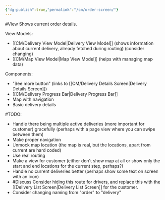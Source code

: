 ```yaml
---
{"dg-publish":true,"permalink":"/cm/order-screen/"}
---
```


#View 
Shows current order details.

View Models: 
- [[CM/Delivery View Model\|Delivery View Model]] (shows information about current delivery, already fetched during routing) (consider changing)
- [[CM/Map View Model\|Map View Model]] (helps with managing map data)

Components:
- "See more button" (links to [[CM/Delivery Details Screen\|Delivery Details Screen]])
- [[CM/Delivery Progress Bar\|Delivery Progress Bar]]
- Map with navigation
- Basic delivery details

#TODO:
- Handle there being multiple active deliveries (more important for customer) gracefully (perhaps with a page view where you can swipe between them)
- Make proper navigation
- Unmock map location (the map is real, but the locations, apart from current are hard coded)
- Use real routing
- Make a view for customer (either don't show map at all or show only the start and end locations for the current step, perhaps?)
- Handle no current deliveries better (perhaps show some text on screen with an icon)
- #Discuss Consider hiding this route for drivers, and replace this with the [[Delivery List Screen\|Delivery List Screen]] for the customer.
- Consider changing naming from "order" to "delivery"